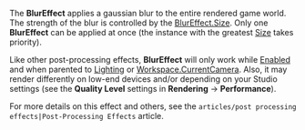 The **BlurEffect** applies a gaussian blur to the entire rendered game world. The strength of the blur is controlled by the [BlurEffect.Size](https://developer.roblox.com/en-us/api-reference/property/BlurEffect/Size). Only one **BlurEffect** can be applied at once (the instance with the greatest [Size](https://developer.roblox.com/en-us/api-reference/property/BlurEffect/Size) takes priority).

Like other post-processing effects, **BlurEffect** will only work while [Enabled](https://developer.roblox.com/en-us/api-reference/property/PostEffect/Enabled) and when parented to [Lighting](https://developer.roblox.com/en-us/api-reference/class/Lighting) or [Workspace.CurrentCamera](https://developer.roblox.com/en-us/api-reference/property/Workspace/CurrentCamera). Also, it may render differently on low-end devices and/or depending on your Studio settings (see the **Quality Level** settings in **Rendering** → **Performance**).

For more details on this effect and others, see the `articles/post processing effects|Post-Processing Effects` article.